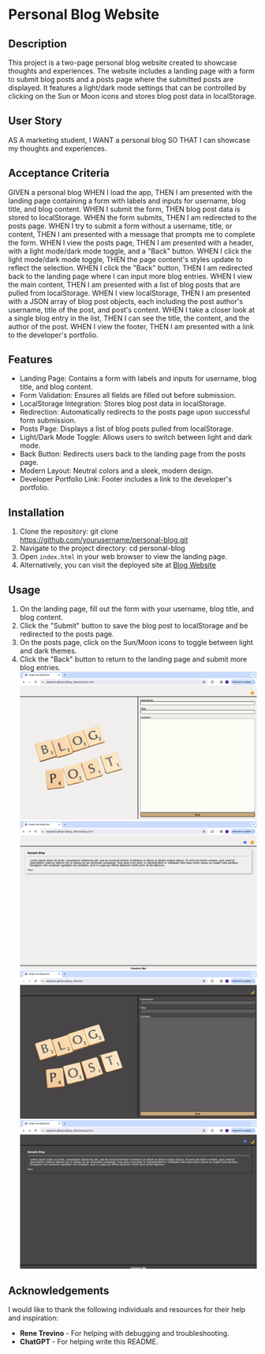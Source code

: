 # Personal Blog Website

## Description

This project is a two-page personal blog website created to showcase thoughts and experiences. The website includes a landing page with a form to submit blog posts and a posts page where the submitted posts are displayed. It features a light/dark mode settings that can be controlled by clicking on the Sun or Moon icons and stores blog post data in localStorage.

## User Story

AS A marketing student,
I WANT a personal blog
SO THAT I can showcase my thoughts and experiences.

## Acceptance Criteria

GIVEN a personal blog
WHEN I load the app,
THEN I am presented with the landing page containing a form with labels and inputs for username, blog title, and blog content.
WHEN I submit the form,
THEN blog post data is stored to localStorage.
WHEN the form submits,
THEN I am redirected to the posts page.
WHEN I try to submit a form without a username, title, or content,
THEN I am presented with a message that prompts me to complete the form.
WHEN I view the posts page,
THEN I am presented with a header, with a light mode/dark mode toggle, and a "Back" button.
WHEN I click the light mode/dark mode toggle,
THEN the page content's styles update to reflect the selection.
WHEN I click the "Back" button,
THEN I am redirected back to the landing page where I can input more blog entries.
WHEN I view the main content,
THEN I am presented with a list of blog posts that are pulled from localStorage.
WHEN I view localStorage,
THEN I am presented with a JSON array of blog post objects, each including the post author's username, title of the post, and post's content.
WHEN I take a closer look at a single blog entry in the list,
THEN I can see the title, the content, and the author of the post.
WHEN I view the footer,
THEN I am presented with a link to the developer's portfolio.

## Features

- Landing Page: Contains a form with labels and inputs for username, blog title, and blog content.
- Form Validation: Ensures all fields are filled out before submission.
- LocalStorage Integration: Stores blog post data in localStorage.
- Redirection: Automatically redirects to the posts page upon successful form submission.
- Posts Page: Displays a list of blog posts pulled from localStorage.
- Light/Dark Mode Toggle: Allows users to switch between light and dark mode.
- Back Button: Redirects users back to the landing page from the posts page.
- Modern Layout: Neutral colors and a sleek, modern design.
- Developer Portfolio Link: Footer includes a link to the developer's portfolio.

## Installation

1. Clone the repository:
   git clone https://github.com/yourusername/personal-blog.git
2. Navigate to the project directory:
   cd personal-blog
3. Open `index.html` in your web browser to view the landing page.
4. Alternatively, you can visit the deployed site at [Blog Website](https://valyastriz.github.io/Blog_Website/)

## Usage

1. On the landing page, fill out the form with your username, blog title, and blog content.
2. Click the "Submit" button to save the blog post to localStorage and be redirected to the posts page.
3. On the posts page, click on the Sun/Moon icons to toggle between light and dark themes.
4. Click the "Back" button to return to the landing page and submit more blog entries.
![Image of Form Page in Light Mode](./assets/images/Form%20Page%20Light%20Mode.png)
![Image of Blog Page in Light Mode](./assets/images/Blog%20Page%20Light%20Mode.png)
![Image of Form Page in Dark Mode](./assets/images/Form%20Page%20Dark%20Mode.png)
![Image of Blog Page in Dark Mode](./assets/images/Blog%20Page%20Dark%20Mode.png)


## Acknowledgements

I would like to thank the following individuals and resources for their help and inspiration:

- **Rene Trevino** - For helping with debugging and troubleshooting.
- **ChatGPT** - For helping write this README.

